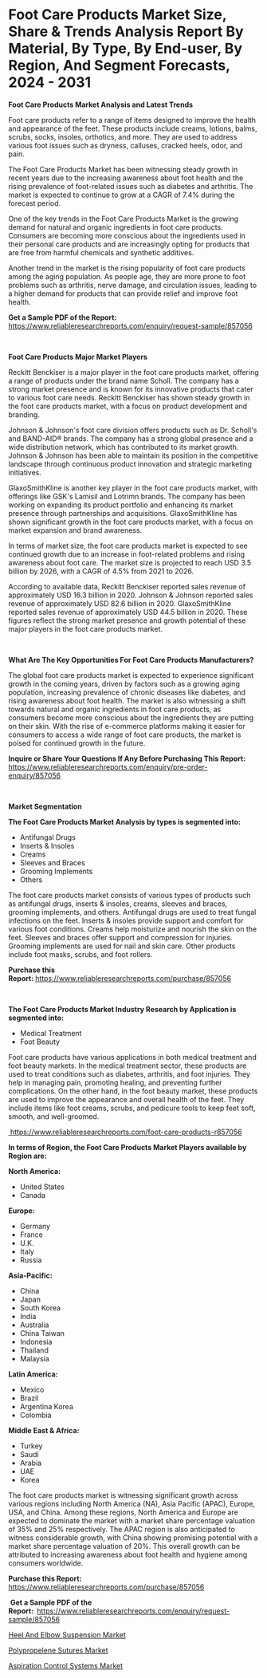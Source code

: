 <p><h1>Foot Care Products Market Size, Share & Trends Analysis Report By Material, By Type, By End-user, By Region, And Segment Forecasts, 2024 - 2031</h1></p><p><strong>Foot Care Products Market Analysis and Latest Trends</strong></p>
<p><p>Foot care products refer to a range of items designed to improve the health and appearance of the feet. These products include creams, lotions, balms, scrubs, socks, insoles, orthotics, and more. They are used to address various foot issues such as dryness, calluses, cracked heels, odor, and pain.</p><p>The Foot Care Products Market has been witnessing steady growth in recent years due to the increasing awareness about foot health and the rising prevalence of foot-related issues such as diabetes and arthritis. The market is expected to continue to grow at a CAGR of 7.4% during the forecast period.</p><p>One of the key trends in the Foot Care Products Market is the growing demand for natural and organic ingredients in foot care products. Consumers are becoming more conscious about the ingredients used in their personal care products and are increasingly opting for products that are free from harmful chemicals and synthetic additives.</p><p>Another trend in the market is the rising popularity of foot care products among the aging population. As people age, they are more prone to foot problems such as arthritis, nerve damage, and circulation issues, leading to a higher demand for products that can provide relief and improve foot health.</p></p>
<p><strong>Get a Sample PDF of the Report:&nbsp;</strong> <a href="https://www.reliableresearchreports.com/enquiry/request-sample/857056">https://www.reliableresearchreports.com/enquiry/request-sample/857056</a></p>
<p>&nbsp;</p>
<p><strong>Foot Care Products Major Market Players</strong></p>
<p><p>Reckitt Benckiser is a major player in the foot care products market, offering a range of products under the brand name Scholl. The company has a strong market presence and is known for its innovative products that cater to various foot care needs. Reckitt Benckiser has shown steady growth in the foot care products market, with a focus on product development and branding.</p><p>Johnson & Johnson's foot care division offers products such as Dr. Scholl's and BAND-AID® brands. The company has a strong global presence and a wide distribution network, which has contributed to its market growth. Johnson & Johnson has been able to maintain its position in the competitive landscape through continuous product innovation and strategic marketing initiatives.</p><p>GlaxoSmithKline is another key player in the foot care products market, with offerings like GSK's Lamisil and Lotrimn brands. The company has been working on expanding its product portfolio and enhancing its market presence through partnerships and acquisitions. GlaxoSmithKline has shown significant growth in the foot care products market, with a focus on market expansion and brand awareness.</p><p>In terms of market size, the foot care products market is expected to see continued growth due to an increase in foot-related problems and rising awareness about foot care. The market size is projected to reach USD 3.5 billion by 2026, with a CAGR of 4.5% from 2021 to 2026.</p><p>According to available data, Reckitt Benckiser reported sales revenue of approximately USD 16.3 billion in 2020. Johnson & Johnson reported sales revenue of approximately USD 82.6 billion in 2020. GlaxoSmithKline reported sales revenue of approximately USD 44.5 billion in 2020. These figures reflect the strong market presence and growth potential of these major players in the foot care products market.</p></p>
<p>&nbsp;</p>
<p><strong>What Are The Key Opportunities For Foot Care Products Manufacturers?</strong></p>
<p><p>The global foot care products market is expected to experience significant growth in the coming years, driven by factors such as a growing aging population, increasing prevalence of chronic diseases like diabetes, and rising awareness about foot health. The market is also witnessing a shift towards natural and organic ingredients in foot care products, as consumers become more conscious about the ingredients they are putting on their skin. With the rise of e-commerce platforms making it easier for consumers to access a wide range of foot care products, the market is poised for continued growth in the future.</p></p>
<p><strong>Inquire or Share Your Questions If Any Before Purchasing This Report:</strong> <a href="https://www.reliableresearchreports.com/enquiry/pre-order-enquiry/857056">https://www.reliableresearchreports.com/enquiry/pre-order-enquiry/857056</a></p>
<p>&nbsp;</p>
<p><strong>Market Segmentation</strong></p>
<p><strong>The Foot Care Products Market Analysis by types is segmented into:</strong></p>
<p><ul><li>Antifungal Drugs</li><li>Inserts & Insoles</li><li>Creams</li><li>Sleeves and Braces</li><li>Grooming Implements</li><li>Others</li></ul></p>
<p><p>The foot care products market consists of various types of products such as antifungal drugs, inserts & insoles, creams, sleeves and braces, grooming implements, and others. Antifungal drugs are used to treat fungal infections on the feet. Inserts & insoles provide support and comfort for various foot conditions. Creams help moisturize and nourish the skin on the feet. Sleeves and braces offer support and compression for injuries. Grooming implements are used for nail and skin care. Other products include foot masks, scrubs, and foot rollers.</p></p>
<p><strong>Purchase this Report:&nbsp;</strong><a href="https://www.reliableresearchreports.com/purchase/857056">https://www.reliableresearchreports.com/purchase/857056</a></p>
<p>&nbsp;</p>
<p><strong>The Foot Care Products Market Industry Research by Application is segmented into:</strong></p>
<p><ul><li>Medical Treatment</li><li>Foot Beauty</li></ul></p>
<p><p>Foot care products have various applications in both medical treatment and foot beauty markets. In the medical treatment sector, these products are used to treat conditions such as diabetes, arthritis, and foot injuries. They help in managing pain, promoting healing, and preventing further complications. On the other hand, in the foot beauty market, these products are used to improve the appearance and overall health of the feet. They include items like foot creams, scrubs, and pedicure tools to keep feet soft, smooth, and well-groomed.</p></p>
<p><a href="https://www.reliableresearchreports.com/foot-care-products-r857056">&nbsp;https://www.reliableresearchreports.com/foot-care-products-r857056</a></p>
<p><strong>In terms of Region, the Foot Care Products Market Players available by Region are:</strong></p>
<p>
    <p> <strong> North America: </strong>
        <ul>
            <li>United States</li>
            <li>Canada</li>
        </ul>
        </p> 
    <p> <strong> Europe: </strong>
        <ul>
            <li>Germany</li>
            <li>France</li>
            <li>U.K.</li>
            <li>Italy</li>
            <li>Russia</li>
        </ul>
        </p> 
    <p> <strong> Asia-Pacific: </strong>
        <ul>
            <li>China</li>
            <li>Japan</li>
            <li>South Korea</li>
            <li>India</li>
            <li>Australia</li>
            <li>China Taiwan</li>
            <li>Indonesia</li>
            <li>Thailand</li>
            <li>Malaysia</li>
        </ul>
        </p> 
    <p> <strong> Latin America: </strong>
        <ul>
            <li>Mexico</li>
            <li>Brazil</li>
            <li>Argentina Korea</li>
            <li>Colombia</li>
        </ul>
        </p> 
    <p> <strong> Middle East & Africa: </strong>
        <ul>
            <li>Turkey</li>
            <li>Saudi</li>
            <li>Arabia</li>
            <li>UAE</li>
            <li>Korea</li>
        </ul>
    </p>
    </p>
<p><p>The foot care products market is witnessing significant growth across various regions including North America (NA), Asia Pacific (APAC), Europe, USA, and China. Among these regions, North America and Europe are expected to dominate the market with a market share percentage valuation of 35% and 25% respectively. The APAC region is also anticipated to witness considerable growth, with China showing promising potential with a market share percentage valuation of 20%. This overall growth can be attributed to increasing awareness about foot health and hygiene among consumers worldwide.</p></p>
<p><strong>Purchase this Report: </strong><a href="https://www.reliableresearchreports.com/purchase/857056">https://www.reliableresearchreports.com/purchase/857056</a></p>
<p>&nbsp;<strong>Get a Sample PDF of the Report:&nbsp;&nbsp;</strong><a href="https://www.reliableresearchreports.com/enquiry/request-sample/857056">https://www.reliableresearchreports.com/enquiry/request-sample/857056</a></p>
<p><strong></strong></p>
<p><p><a href="https://view.publitas.com/reportprime-1/heel-and-elbow-suspension-market-furnishes-information-on-market-share-market-trends-and-market-growth/">Heel And Elbow Suspension Market</a></p><p><a href="https://view.publitas.com/reportprime-1/polypropelene-sutures-market-size-cagr-trends-2024-2030/">Polypropelene Sutures Market</a></p><p><a href="https://view.publitas.com/reportprime-1/analyzing-aspiration-control-systems-market-global-industry-perspective-and-forecast-2024-to-2031/">Aspiration Control Systems Market</a></p></p>